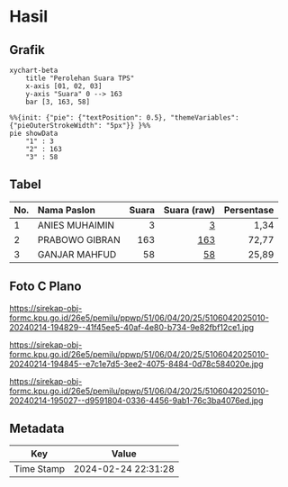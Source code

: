 # Hasil

## Grafik

```mermaid
xychart-beta
    title "Perolehan Suara TPS"
    x-axis [01, 02, 03]
    y-axis "Suara" 0 --> 163
    bar [3, 163, 58]
```

```mermaid
%%{init: {"pie": {"textPosition": 0.5}, "themeVariables": {"pieOuterStrokeWidth": "5px"}} }%%
pie showData
    "1" : 3
    "2" : 163
    "3" : 58
```

## Tabel

| No. | Nama Paslon    | Suara | Suara (raw) | Persentase |
|:--- |:-------------- | -----:| -----------:| ----------:|
| 1   | ANIES MUHAIMIN | 3     | [3][p-1]    | 1,34       |
| 2   | PRABOWO GIBRAN | 163   | [163][p-2]  | 72,77      |
| 3   | GANJAR MAHFUD  | 58    | [58][p-3]   | 25,89      |


[p-1]: https://github.com/gigit-pemilu/pemilu-2024-51-bali/blob/main/pilpres/hitung-suara/sub/51-bali/sub/06-bangli/sub/04-kintamani/sub/2025-songan-b/sub/010-tps/sub/paslon-1.txt
[p-2]: https://github.com/gigit-pemilu/pemilu-2024-51-bali/blob/main/pilpres/hitung-suara/sub/51-bali/sub/06-bangli/sub/04-kintamani/sub/2025-songan-b/sub/010-tps/sub/paslon-2.txt
[p-3]: https://github.com/gigit-pemilu/pemilu-2024-51-bali/blob/main/pilpres/hitung-suara/sub/51-bali/sub/06-bangli/sub/04-kintamani/sub/2025-songan-b/sub/010-tps/sub/paslon-3.txt

## Foto C Plano

https://sirekap-obj-formc.kpu.go.id/26e5/pemilu/ppwp/51/06/04/20/25/5106042025010-20240214-194829--41f45ee5-40af-4e80-b734-9e82fbf12ce1.jpg

https://sirekap-obj-formc.kpu.go.id/26e5/pemilu/ppwp/51/06/04/20/25/5106042025010-20240214-194845--e7c1e7d5-3ee2-4075-8484-0d78c584020e.jpg

https://sirekap-obj-formc.kpu.go.id/26e5/pemilu/ppwp/51/06/04/20/25/5106042025010-20240214-195027--d9591804-0336-4456-9ab1-76c3ba4076ed.jpg


## Metadata

| Key        | Value               |
| ---------- | ------------------- |
| Time Stamp | 2024-02-24 22:31:28 |



